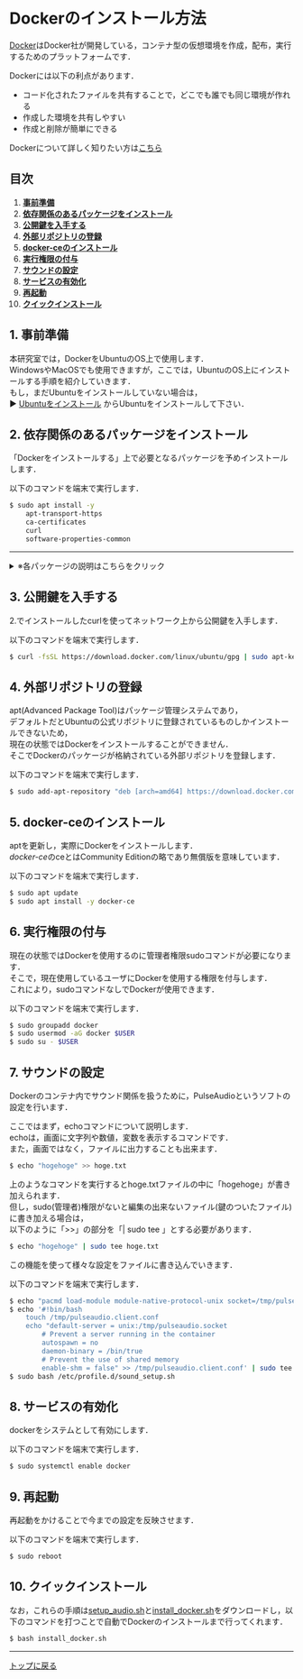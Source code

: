 # **Dockerのインストール方法**

[Docker](https://www.docker.com/why-docker)はDocker社が開発している，コンテナ型の仮想環境を作成，配布，実行するためのプラットフォームです．  

Dockerには以下の利点があります．
- コード化されたファイルを共有することで，どこでも誰でも同じ環境が作れる
- 作成した環境を共有しやすい
- 作成と削除が簡単にできる

Dockerについて詳しく知りたい方は[こちら](https://knowledge.sakura.ad.jp/13265/)

## **目次**
1. [**事前準備**](#1-事前準備)
2. [**依存関係のあるパッケージをインストール**](#2-依存関係のあるパッケージをインストール)
3. [**公開鍵を入手する**](#3-公開鍵を入手する)
4. [**外部リポジトリの登録**](#4-外部リポジトリの登録)
5. [**docker-ceのインストール**](#5-docker-ceのインストール)
6. [**実行権限の付与**](#6-実行権限の付与)
7. [**サウンドの設定**](#7-サウンドの設定)
8. [**サービスの有効化**](#8-サービスの有効化)
9. [**再起動**](#9-再起動)
10. [**クイックインストール**](#10-クイックインストール)



## **1. 事前準備**
本研究室では，DockerをUbuntuのOS上で使用します．  
WindowsやMacOSでも使用できますが，ここでは，UbuntuのOS上にインストールする手順を紹介していきます．  
もし，まだUbuntuをインストールしていない場合は，  
:arrow_forward: [Ubuntuをインストール](/docs/install_ubuntu.md)
からUbuntuをインストールして下さい．



## **2. 依存関係のあるパッケージをインストール**
「Dockerをインストールする」上で必要となるパッケージを予めインストールします．

以下のコマンドを端末で実行します．  
``` bash
$ sudo apt install -y 
    apt-transport-https 
    ca-certificates 
    curl 
    software-properties-common
```

---
<details><summary>※各パッケージの説明はこちらをクリック</summary>


- ***apt-transport-https***  
    httpsに対応したaptを使用するためのパッケージ

- ***ca-certificates***  
    ubntuで扱う基本的なCA証明書を提供しているパッケージ  
    (CA：Certification Authority)とは認証局のことで，ネットワーク通信を行う際に公開鍵証明書を発行する役割を持つ  
    **主にセキュリティ面で使われるものだと認識しておいて下さい**

- ***curl***  
    ネットワーク上とデータの送受信を行うパッケージ  
    様々な通信手順を用いてURLで示されるネットワーク上の場所との間でデータの送受信を行う

- ***software-properties-common***  
    ソフトウェアの基本的な設定や情報を扱うパッケージ
    後に扱う*add-apt-repository*はこのパッケージに含まれている

</details>

## **3. 公開鍵を入手する**
2.でインストールしたcurlを使ってネットワーク上から公開鍵を入手します．  

以下のコマンドを端末で実行します．  
``` bash
$ curl -fsSL https://download.docker.com/linux/ubuntu/gpg | sudo apt-key add -
```


## **4. 外部リポジトリの登録**
apt(Advanced Package Tool)はパッケージ管理システムであり，  
デフォルトだとUbuntuの公式リポジトリに登録されているものしかインストールできないため，    
現在の状態ではDockerをインストールすることができません．  
そこでDockerのパッケージが格納されている外部リポジトリを登録します．

以下のコマンドを端末で実行します．  
``` bash
$ sudo add-apt-repository "deb [arch=amd64] https://download.docker.com/linux/ubuntu $(lsb_release -cs) stable"
```


## **5. docker-ceのインストール**
aptを更新し，実際にDockerをインストールします．  
*docker-ce*のceとはCommunity Editionの略であり無償版を意味しています．  

以下のコマンドを端末で実行します．  
``` bash
$ sudo apt update  
$ sudo apt install -y docker-ce
```


## **6. 実行権限の付与**
現在の状態ではDockerを使用するのに管理者権限sudoコマンドが必要になります．  
そこで，現在使用しているユーザにDockerを使用する権限を付与します．  
これにより，sudoコマンドなしでDockerが使用できます．

以下のコマンドを端末で実行します．  
``` bash
$ sudo groupadd docker  
$ sudo usermod -aG docker $USER  
$ sudo su - $USER
```  

## **7. サウンドの設定**
Dockerのコンテナ内でサウンド関係を扱うために，PulseAudioというソフトの設定を行います．  

ここではまず，echoコマンドについて説明します．  
echoは，画面に文字列や数値，変数を表示するコマンドです．  
また，画面ではなく，ファイルに出力することも出来ます．  
```bash
$ echo "hogehoge" >> hoge.txt
```
上のようなコマンドを実行するとhoge.txtファイルの中に「hogehoge」が書き加えられます．  
但し，sudo(管理者)権限がないと編集の出来ないファイル(鍵のついたファイル)に書き加える場合は，  
以下のように「>>」の部分を「| sudo tee 」とする必要があります．
```bash
$ echo "hogehoge" | sudo tee hoge.txt
```
この機能を使って様々な設定をファイルに書き込んでいきます．  


以下のコマンドを端末で実行します．
```bash
$ echo "pacmd load-module module-native-protocol-unix socket=/tmp/pulseaudio.socket &> /dev/null" >> ~/.bashrc
$ echo '#!bin/bash
    touch /tmp/pulseaudio.client.conf
    echo "default-server = unix:/tmp/pulseaudio.socket 
        # Prevent a server running in the container 
        autospawn = no
        daemon-binary = /bin/true
        # Prevent the use of shared memory
        enable-shm = false" >> /tmp/pulseaudio.client.conf' | sudo tee /etc/profile.d/sound_setup.sh
$ sudo bash /etc/profile.d/sound_setup.sh
```

## **8. サービスの有効化**
dockerをシステムとして有効にします．

以下のコマンドを端末で実行します．  
``` bash
$ sudo systemctl enable docker
```

## **9. 再起動**
再起動をかけることで今までの設定を反映させます．

以下のコマンドを端末で実行します．  
``` bash
$ sudo reboot
```

## **10. クイックインストール**
なお，これらの手順は[setup_audio.sh](/install_sh/setup_audio.sh)と[install_docker.sh](/install_sh/install_docker.sh)をダウンロードし，以下のコマンドを打つことで自動でDockerのインストールまで行ってくれます．

``` bash
$ bash install_docker.sh
```

---

[トップに戻る](#dockerのインストール方法)
